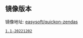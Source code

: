 ## 镜像版本

镜像地址: [easysoft/quickon-zendas](https://hub.docker.com/repository/docker/easysoft/quickon-zendas)


[`1.1-20221202`](https://www.zendas.com/dynamic/zendas1.1-79927.html)
